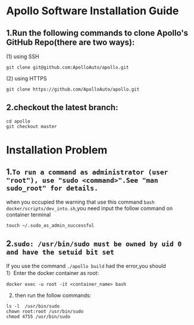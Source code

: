 # Apollo Software Installation Guide
## 1.Run the following commands to clone Apollo's GitHub Repo(there are two ways):  

(1) using SSH        
```
git clone git@github.com:ApolloAuto/apollo.git  
```
(2) using HTTPS       
```
git clone https://github.com/ApolloAuto/apollo.git 
```
## 2.checkout the latest branch:  
```
cd apollo    
git checkout master
```
# Installation Problem
## 1.`To run a command as administrator (user "root"), use "sudo <command>".See "man sudo_root" for details.` 
when you occupied the warning that use this command `bash docker/scripts/dev_into.sh`,you need input the follow command on container terminal
```
touch ~/.sudo_as_admin_successful
```
## 2.`sudo: /usr/bin/sudo must be owned by uid 0 and have the setuid bit set`
If you use the command `./apollo build` had the error,you should   
1）Enter the docker container as root:
```
docker exec -u root -it <container_name> bash  
```
2) then run the follow commands:
```
ls -l  /usr/bin/sudo
chown root:root /usr/bin/sudo
chmod 4755 /usr/bin/sudo
```
